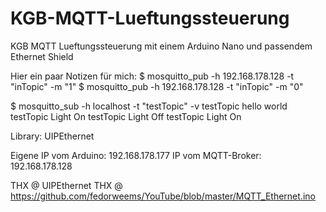 # KGB-MQTT-Lueftungssteuerung
KGB MQTT Lueftungssteuerung mit einem Arduino Nano und passendem Ethernet Shield


Hier ein paar Notizen für mich:
$ mosquitto_pub -h 192.168.178.128 -t "inTopic" -m "1"
$ mosquitto_pub -h 192.168.178.128 -t "inTopic" -m "0"

$ mosquitto_sub -h localhost -t "testTopic" -v
testTopic hello world
testTopic Light On
testTopic Light Off
testTopic Light On

Library: UIPEthernet

Eigene IP vom Arduino:  192.168.178.177
IP vom MQTT-Broker: 192.168.178.128

THX @ UIPEthernet 
THX @ https://github.com/fedorweems/YouTube/blob/master/MQTT_Ethernet.ino
